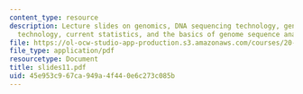 ```yaml
---
content_type: resource
description: Lecture slides on genomics, DNA sequencing technology, genome sequencing
  technology, current statistics, and the basics of genome sequence analysis.
file: https://ol-ocw-studio-app-production.s3.amazonaws.com/courses/20-106j-systems-microbiology-fall-2006/45e953c967ca949a4f440e6c273c085b_slides11.pdf
file_type: application/pdf
resourcetype: Document
title: slides11.pdf
uid: 45e953c9-67ca-949a-4f44-0e6c273c085b
---
```

